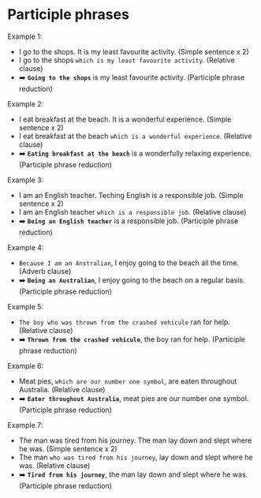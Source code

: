 # Participle phrases

Example 1:

- I go to the shops. It is my least favourite activity. (Simple sentence x 2)
- I go to the shops `which is my least favourite activity`. (Relative clause)
- :arrow_right: **`Going to the shops`** is my least favourite activity. (Participle phrase reduction)

Example 2:

- I eat breakfast at the beach. It is a wonderful experience. (Simple sentence x 2)
- I eat breakfast at the beach `which is a wonderful experience`. (Relative clause)
- :arrow_right: **`Eating breakfast at the beach`** is a wonderfully relaxing experience. (Participle phrase reduction)

Example 3:

- I am an English teacher. Teching English is a responsible job. (Simple sentence x 2)
- I am an English teacher `which is a responsible job`. (Relative clause)
- :arrow_right: **`Being an English teacher`** is a responsible job. (Participle phrase reduction)

Example 4:

- `Because I am an Anstralian`, I enjoy going to the beach all the time. (Adverb clause)
- :arrow_right: **`Being an Australian`**, I enjoy going to the beach on a regular basis. (Participle phrase reduction)

Example 5:

- `The boy who was thrown from the crashed vehicule` ran for help. (Relative clause)
- :arrow_right: **`Thrown from the crashed vehicule`**, the boy ran for help. (Participle phrase reduction)

Example 6:

- Meat pies, `which are our number one symbol`, are eaten throughout Australia. (Relative clause)
- :arrow_right: **`Eater throughout Australia`**, meat pies are our number one symbol. (Participle phrase reduction)

Example 7:

- The man was tired from his journey. The man lay down and slept where he was. (Simple sentence x 2)
- The man `who was tired from his journey`, lay down and slept where he was. (Relative clause)
- :arrow_right: **`Tired from his journey`**, the man lay down and slept where he was. (Participle phrase reduction)
